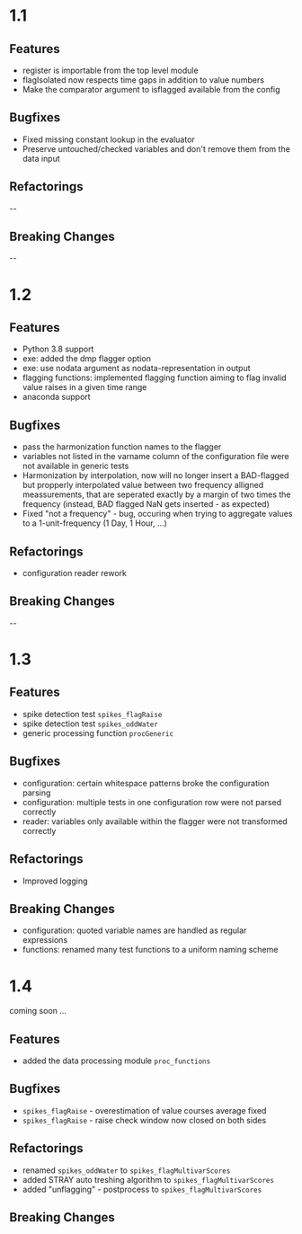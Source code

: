 # 1.1

## Features
- register is importable from the top level module 
- flagIsolated now respects time gaps in addition to value numbers
- Make the comparator argument to isflagged available from the config


## Bugfixes
- Fixed missing constant lookup in the evaluator
- Preserve untouched/checked variables and don't remove them from the data input

 
## Refactorings
--

## Breaking Changes
-- 

# 1.2

## Features
- Python 3.8 support
- exe: added the dmp flagger option
- exe: use nodata argument as nodata-representation in output
- flagging functions: implemented flagging function aiming to flag invalid value raises in a given time range
- anaconda support

## Bugfixes
- pass the harmonization function names to the flagger
- variables not listed in the varname column of the configuration file
  were not available in generic tests
- Harmonization by interpolation, now will no longer insert a BAD-flagged but propperly interpolated value between two frequency alligned meassurements, that are seperated exactly by a margin of two times the frequency (instead, BAD flagged NaN gets inserted - as expected)
- Fixed "not a frequency" - bug, occuring when trying to aggregate values to a 1-unit-frequency (1 Day, 1 Hour, ...)

## Refactorings
- configuration reader rework

## Breaking Changes
-- 

# 1.3

## Features
- spike detection test `spikes_flagRaise`
- spike detection test `spikes_oddWater`
- generic processing function `procGeneric` 

## Bugfixes
- configuration: certain whitespace patterns broke the configuration parsing
- configuration: multiple tests in one configuration row were not parsed correctly
- reader: variables only available within the flagger were not transformed correctly

## Refactorings
- Improved logging

## Breaking Changes
- configuration: quoted variable names are handled as regular expressions
- functions: renamed many test functions to a uniform naming scheme


# 1.4

coming soon ...

## Features
- added the data processing module `proc_functions`

## Bugfixes
- `spikes_flagRaise` - overestimation of value courses average fixed
- `spikes_flagRaise` - raise check window now closed on both sides

## Refactorings
- renamed `spikes_oddWater` to `spikes_flagMultivarScores`
- added STRAY auto treshing algorithm to `spikes_flagMultivarScores`
- added "unflagging" - postprocess to `spikes_flagMultivarScores`

## Breaking Changes
